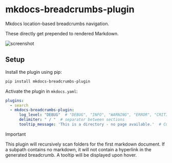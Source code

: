 # mkdocs-breadcrumbs-plugin

Mkdocs location-based breadcrumbs navigation.

These directly get prepended to rendered Markdown.

![screenshot](https://github.com/mihaigalos/mkdocs-breadcrumbs-plugin/raw/main/screenshots/mkdocs-breadcrumbs-plugin.png)

## Setup

Install the plugin using pip:

```bash
pip install mkdocs-breadcrumbs-plugin
```

Activate the plugin in `mkdocs.yaml`:
```yaml
plugins:
  - search
  - mkdocs-breadcrumbs-plugin:
      log_level: "DEBUG"  # "DEBUG", "INFO", "WARNING", "ERROR", "CRITICAL"
      delimiter: " / "  # separator between sections
      tooltip_message: 'This is a directory - no page available.'  # Custom tooltip message
```

> [!IMPORTANT]  
> This plugin will recursively scan folders for the first markdown document.
> If a subpath contains no markdown, it will not contain a hyperlink in the generated breadcrumb. A tooltip will be displayed upon hover.
